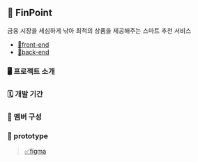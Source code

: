## 📍 FinPoint

금융 시장을 세심하게 낚아 최적의 상품을 제공해주는 스마트 추천 서비스

- [🚀front-end](https://github.com/woo-woong/finpoint-fe)
- [🚀back-end](https://github.com/woo-woong/finpoint-be)

### 🖥️ 프로젝트 소개

### 🗓️ 개발 기간

### 👥 멤버 구성

### 🎨 prototype
> [✅figma](https://www.figma.com/design/pGeIGw2GbrQK2aWMkhjABc/FinPoint?node-id=1-2&t=MlzNbDvXpGRdaE4r-1)
